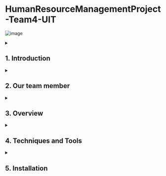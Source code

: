 # HumanResourceManagementProject-Team4-UIT

![image](https://github.com/thanhtheox/FashionShop/assets/101191565/f97008cd-db3d-44cd-92da-0088d9ff2668)
<details>
  <summary><h2>1. Introduction</h2></summary>
  
   Human Resource Management Website is a project being implemented by Team 4 of the University of Information Technology Class 16. This website is a breakthrough platform in human resource management, optimizing the human capital for sustainable business success.
  
</details>

<details>
  <summary><h2>2. Our team member</h2></summary>
  
  | No. | MSSV | Full Name | Position |
|-------|-------|-------|-------|
| 1 | 21521008 | Mai Đình Khôi | FE dev |
| 2 | 21522059 | Lê Thị Thu Hiền | BE dev |
| 3 | 21521571 | Trương Nguyễn Phước Trí | BE/FE dev |
| 4 | 21521456 | Hồ Thị Thanh Thảo | FE Dev + UI Designer + Data |
  
</details>
<details>
  <summary><h2>3. Overview</h2></summary>

#### a. **Real-world problem**
In reality, all customers of a single brand cannot shop at store. Perhaps they are too busy, or due to the distance, even that brand does not have an official store.

#### b. **Purpose**
* Solve reality problems.
* Help brand access to more customers.
* Help busy customers save time buying fashion items.
* Assist in managing transactions between the store and customers accurately and in detail.
</details>
<details>
 <summary><h2>4. Techniques and Tools</h2></summary>
  
#### a. **Design UI**
* Figma
#### b. **Design Database**
* Lucidchart
#### c. **Front-End**  
* React Native
* Redux
#### d. **Back-End**
* NodeJS
* MongoDB
* Cloudinary
#### e. **CI/CD**
* Azure DevOps
* Microsoft Excel
</details>
<details>
 <summary><h2>5. Installation</h2></summary>

1. Clone repository:

```
git clone https://github.com/thanhtheox/FashionShop.git
```

2. Install package:

```
npm install
```
```
npm install yarn
```

## Directory structure

-   **src**: Thư mục chứa mã nguồn chính của ứng dụng.
    -   **apis**: Chứa các cài đặt APIs.
    -   **assets**: Chứa các tài nguyên như hình ảnh, biểu tượng, vv.
    -   **components**: Chứa các thành phần React Native có thể sử dụng lại trong ứng dụng.
    -   **constants**: Chứa các thành phần dùng chung trong hệ thống.
    -   **context**: Chứa file cấu trúc Provider.
    -   **hooks**: Chứa các hooks liên quan đến chức năng đăng nhập, đăng ký.
    -   **redux**: Chứa reducers xử lý.
    -   **routes**: Cấu hình định tuyến và điều hướng trong ứng dụng.
    -   **screens**: Chứa các màn hình chính của ứng dụng.
    -   **utils**: Các base API của ứng dụng.
-   **App.js**: Tệp tin gốc của ứng dụng.

## Hướng dẫn

1. Khởi động dự án bằng ứng dụng Expo trên điện thoại:

```
npm start
```

sau đó quét Qr để chạy. 
hoặc Khởi động ứng dụng trên Android Emulator hoặc điện thoại Android:

```
yarn run android
```



3. Để có thể đăng nhập vào ứng dụng cần sử dụng Backend tại: (https://github.com/KhoiMaiDinh/Fashion_backend)

 
  
</details>

 
